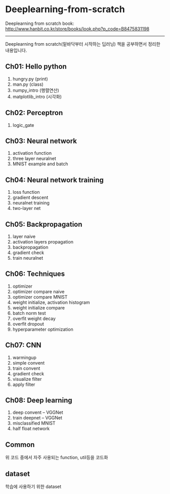 # Deeplearning-from-scratch
Deeplearning from scratch book: http://www.hanbit.co.kr/store/books/look.php?p_code=B8475831198

-----------------------------------------------------------

Deeplearning from scratch(밑바닥부터 시작하는 딥러닝) 책을 공부하면서 정리한 내용입니다.

## Ch01: Hello python
1. hungry.py (print)
2. man.py (class)
3. numpy_intro (행렬연산)
4. matplotlib_intro (시각화)

## Ch02: Perceptron
1. logic_gate

## Ch03: Neural network
1. activation function
2. three layer neuralnet
3. MNIST example and batch

## Ch04: Neural network training
1. loss function
2. gradient descent
3. neuralnet training
4. two-layer net

## Ch05: Backpropagation
1. layer naive
2. activation layers propagation
3. backpropagation
4. gradient check
5. train neuralnet

## Ch06: Techniques
1. optimizer
2. optimizer compare naive
3. optimizer compare MNIST
4. weight initialize, activation histogram
5. weight initialize compare
6. batch norm test
7. overfit weight decay
8. overfit dropout
9. hyperparameter optimization

## Ch07: CNN
1. warmingup
2. simple convent
3. train convent
4. gradient check
5. visualize filter
6. apply filter

## Ch08: Deep learning
1. deep convent – VGGNet
2. train deepnet – VGGNet
3. misclassified MNIST
4. half float network

## Common
위 코드 중에서 자주 사용되는 function, util등을 코드화

## dataset
학습에 사용하기 위한 dataset
